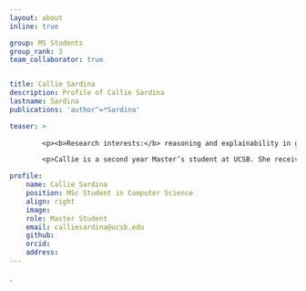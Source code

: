 ```yaml
---
layout: about
inline: true

group: MS Students
group_rank: 3
team_collaborator: true


title: Callie Sardina
description: Profile of Callie Sardina
lastname: Sardina
publications: 'author^=*Sardina'

teaser: >
        
        <p><b>Research interests:</b> reasoning and explainability in graph machine learning </p>

        <p>Callie is a second year Master’s student at UCSB. She received her B.S. in Computer Science at Boston College in 2023. Her current interests focus on reasoning and explainability for graph neural network, specifically working with factual and counterfactual methods of explanation for graphs. </p>

profile:
    name: Callie Sardina
    position: MSc Student in Computer Science
    align: right
    image: 
    role: Master Student
    email: calliesardina@ucsb.edu
    github: 
    orcid: 
    address:
---
```

.